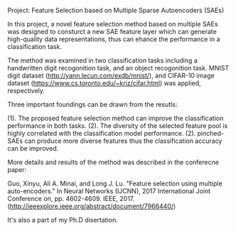 Project: Feature Selection based on Multiple Sparse Autoencoders (SAEs)

In this project, a novel feature selection method based on multiple SAEs was designed to consturct 
a new SAE feature layer which can generate high-quality data representations, thus can ehance the 
performance in a classification task.

The method was examined in two classification tasks including a handwritten digit recogonition task,
and an object recogonition task. MNIST digit dataset (http://yann.lecun.com/exdb/mnist/), and CIFAR-10
image dataset (https://www.cs.toronto.edu/~kriz/cifar.html) was applied, respectively.

Three important foundings can be drawn from the resutls:

(1). The proposed feature selection method can improve the classification performance in both tasks. 
(2). The diversity of the selected feature pool is highly correlated with the classification model 
     performance.
(2). pinched-SAEs can produce more diverse features thus the classification accuracy can be improved.

More details and results of the method was described in the conferecne paper:

Guo, Xinyu, Ali A. Minai, and Long J. Lu. "Feature selection using multiple auto-encoders." 
In Neural Networks (IJCNN), 2017 International Joint Conference on, pp. 4602-4609. IEEE, 2017.
(http://ieeexplore.ieee.org/abstract/document/7966440/)

It's also a part of my Ph.D disertation.
